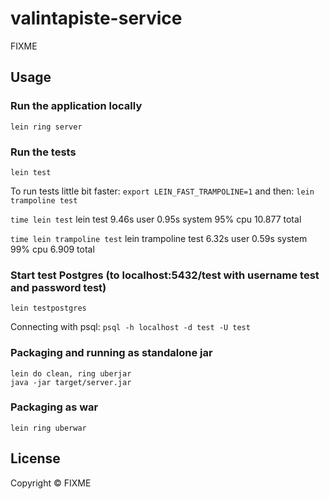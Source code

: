 # valintapiste-service

FIXME

## Usage

### Run the application locally

`lein ring server`

### Run the tests

`lein test`

To run tests little bit faster:
`export LEIN_FAST_TRAMPOLINE=1`
and then:
`lein trampoline test`

`time lein test`
lein test             9.46s user 0.95s system 95% cpu 10.877 total

`time lein trampoline test`
lein trampoline test  6.32s user 0.59s system 99% cpu 6.909 total

### Start test Postgres (to localhost:5432/test with username test and password test)

`lein testpostgres`

Connecting with psql:
`psql -h localhost -d test -U test`

### Packaging and running as standalone jar

```
lein do clean, ring uberjar
java -jar target/server.jar
```

### Packaging as war

`lein ring uberwar`

## License

Copyright ©  FIXME
